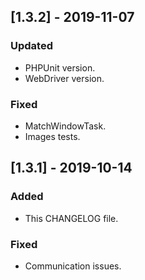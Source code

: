 ## [1.3.2] - 2019-11-07
### Updated
- PHPUnit version.
- WebDriver version.
### Fixed
- MatchWindowTask.
- Images tests.

## [1.3.1] - 2019-10-14
### Added 
- This CHANGELOG file.
### Fixed
- Communication issues.